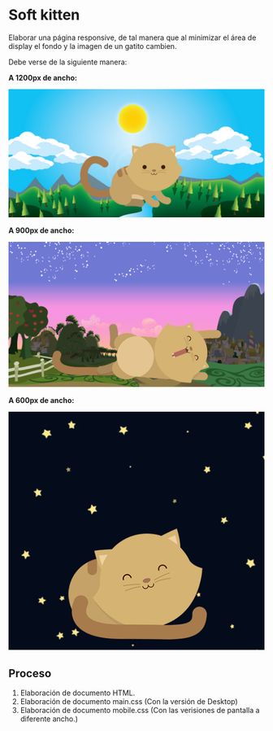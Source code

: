 # Soft kitten 		
		


Elaborar una página responsive, de tal manera que al minimizar el área de display el fondo y la imagen de un gatito cambien. 

Debe verse de la siguiente manera: 


**A 1200px de ancho:** 

![Gato de día](./assets/images/kitten-sunnyday.png)




**A 900px de ancho:**

![Gato en la tarde](./assets/images/kitten-dawn.png)





**A 600px de ancho:**

![Gato de noche](./assets/images/kitten-night.png)



## Proceso




1. Elaboración de documento HTML. 
2. Elaboración de documento main.css (Con la versión de Desktop)
3. Elaboración de documento mobile.css (Con las verisiones de pantalla a diferente ancho.)